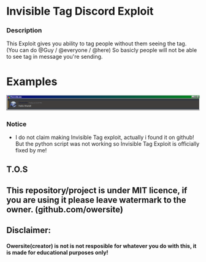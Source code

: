 # Invisible Tag Discord Exploit
### Description
This Exploit gives you ability to tag people without them seeing the tag. (You can do @Guy / @everyone / @here)
So basicly people will not be able to see tag in message you're sending.



# Examples
![Example](example.png)

### Notice
- I do not claim making Invisible Tag exploit, actually i found it on github! But the python script was not working so
Invisible Tag Exploit is officially fixed by me!

## T.O.S
## This repository/project is under MIT licence, if you are using it please leave watermark to the owner. (github.com/owersite)

## Disclaimer:
#### Owersite(creator) is not is not resposible for whatever you do with this, it is made for educational purposes only!
